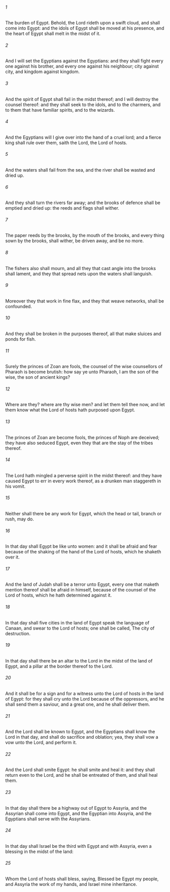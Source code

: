 ###### 1
The burden of Egypt. Behold, the Lord rideth upon a swift cloud, and shall come into Egypt: and the idols of Egypt shall be moved at his presence, and the heart of Egypt shall melt in the midst of it.

###### 2
And I will set the Egyptians against the Egyptians: and they shall fight every one against his brother, and every one against his neighbour; city against city, and kingdom against kingdom.

###### 3
And the spirit of Egypt shall fail in the midst thereof; and I will destroy the counsel thereof: and they shall seek to the idols, and to the charmers, and to them that have familiar spirits, and to the wizards.

###### 4
And the Egyptians will I give over into the hand of a cruel lord; and a fierce king shall rule over them, saith the Lord, the Lord of hosts.

###### 5
And the waters shall fail from the sea, and the river shall be wasted and dried up.

###### 6
And they shall turn the rivers far away; and the brooks of defence shall be emptied and dried up: the reeds and flags shall wither.

###### 7
The paper reeds by the brooks, by the mouth of the brooks, and every thing sown by the brooks, shall wither, be driven away, and be no more.

###### 8
The fishers also shall mourn, and all they that cast angle into the brooks shall lament, and they that spread nets upon the waters shall languish.

###### 9
Moreover they that work in fine flax, and they that weave networks, shall be confounded.

###### 10
And they shall be broken in the purposes thereof, all that make sluices and ponds for fish.

###### 11
Surely the princes of Zoan are fools, the counsel of the wise counsellors of Pharaoh is become brutish: how say ye unto Pharaoh, I am the son of the wise, the son of ancient kings?

###### 12
Where are they? where are thy wise men? and let them tell thee now, and let them know what the Lord of hosts hath purposed upon Egypt.

###### 13
The princes of Zoan are become fools, the princes of Noph are deceived; they have also seduced Egypt, even they that are the stay of the tribes thereof.

###### 14
The Lord hath mingled a perverse spirit in the midst thereof: and they have caused Egypt to err in every work thereof, as a drunken man staggereth in his vomit.

###### 15
Neither shall there be any work for Egypt, which the head or tail, branch or rush, may do.

###### 16
In that day shall Egypt be like unto women: and it shall be afraid and fear because of the shaking of the hand of the Lord of hosts, which he shaketh over it.

###### 17
And the land of Judah shall be a terror unto Egypt, every one that maketh mention thereof shall be afraid in himself, because of the counsel of the Lord of hosts, which he hath determined against it.

###### 18
In that day shall five cities in the land of Egypt speak the language of Canaan, and swear to the Lord of hosts; one shall be called, The city of destruction.

###### 19
In that day shall there be an altar to the Lord in the midst of the land of Egypt, and a pillar at the border thereof to the Lord.

###### 20
And it shall be for a sign and for a witness unto the Lord of hosts in the land of Egypt: for they shall cry unto the Lord because of the oppressors, and he shall send them a saviour, and a great one, and he shall deliver them.

###### 21
And the Lord shall be known to Egypt, and the Egyptians shall know the Lord in that day, and shall do sacrifice and oblation; yea, they shall vow a vow unto the Lord, and perform it.

###### 22
And the Lord shall smite Egypt: he shall smite and heal it: and they shall return even to the Lord, and he shall be entreated of them, and shall heal them.

###### 23
In that day shall there be a highway out of Egypt to Assyria, and the Assyrian shall come into Egypt, and the Egyptian into Assyria, and the Egyptians shall serve with the Assyrians.

###### 24
In that day shall Israel be the third with Egypt and with Assyria, even a blessing in the midst of the land:

###### 25
Whom the Lord of hosts shall bless, saying, Blessed be Egypt my people, and Assyria the work of my hands, and Israel mine inheritance.

